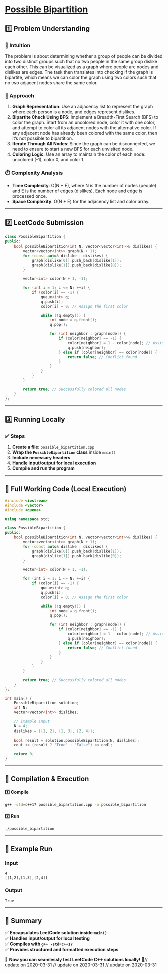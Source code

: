 # **[Possible Bipartition](https://leetcode.com/problems/possible-bipartition/description/)**  

## **1️⃣ Problem Understanding**  
### **📌 Intuition**  
The problem is about determining whether a group of people can be divided into two distinct groups such that no two people in the same group dislike each other. This can be visualized as a graph where people are nodes and dislikes are edges. The task then translates into checking if the graph is bipartite, which means we can color the graph using two colors such that no two adjacent nodes share the same color.

### **🚀 Approach**  
1. **Graph Representation**: Use an adjacency list to represent the graph where each person is a node, and edges represent dislikes.
2. **Bipartite Check Using BFS**: Implement a Breadth-First Search (BFS) to color the graph. Start from an uncolored node, color it with one color, and attempt to color all its adjacent nodes with the alternative color. If any adjacent node has already been colored with the same color, then it’s not possible to bipartition.
3. **Iterate Through All Nodes**: Since the graph can be disconnected, we need to ensure to start a new BFS for each unvisited node.
4. **Coloring Logic**: Use an array to maintain the color of each node: uncolored (-1), color 0, and color 1.

### **⏱️ Complexity Analysis**  
- **Time Complexity**: O(N + E), where N is the number of nodes (people) and E is the number of edges (dislikes). Each node and edge is processed once.
- **Space Complexity**: O(N + E) for the adjacency list and color array.

---  

## **2️⃣ LeetCode Submission**  
```cpp
class PossibleBipartition {
public:
    bool possibleBipartition(int N, vector<vector<int>>& dislikes) {
        vector<vector<int>> graph(N + 1);
        for (const auto& dislike : dislikes) {
            graph[dislike[0]].push_back(dislike[1]);
            graph[dislike[1]].push_back(dislike[0]);
        }

        vector<int> color(N + 1, -1);

        for (int i = 1; i <= N; ++i) {
            if (color[i] == -1) {
                queue<int> q;
                q.push(i);
                color[i] = 0; // Assign the first color

                while (!q.empty()) {
                    int node = q.front();
                    q.pop();

                    for (int neighbor : graph[node]) {
                        if (color[neighbor] == -1) {
                            color[neighbor] = 1 - color[node]; // Assign alternate color
                            q.push(neighbor);
                        } else if (color[neighbor] == color[node]) {
                            return false; // Conflict found
                        }
                    }
                }
            }
        }

        return true; // Successfully colored all nodes
    }
};
```  

---  

## **3️⃣ Running Locally**  
### **✅ Steps**  
1. **Create a file**: `possible_bipartition.cpp`  
2. **Wrap the `PossibleBipartition` class** inside `main()`  
3. **Include necessary headers**  
4. **Handle input/output for local execution**  
5. **Compile and run the program**  

---  

## **📝 Full Working Code (Local Execution)**  
```cpp
#include <iostream>
#include <vector>
#include <queue>

using namespace std;

class PossibleBipartition {
public:
    bool possibleBipartition(int N, vector<vector<int>>& dislikes) {
        vector<vector<int>> graph(N + 1);
        for (const auto& dislike : dislikes) {
            graph[dislike[0]].push_back(dislike[1]);
            graph[dislike[1]].push_back(dislike[0]);
        }

        vector<int> color(N + 1, -1);

        for (int i = 1; i <= N; ++i) {
            if (color[i] == -1) {
                queue<int> q;
                q.push(i);
                color[i] = 0; // Assign the first color

                while (!q.empty()) {
                    int node = q.front();
                    q.pop();

                    for (int neighbor : graph[node]) {
                        if (color[neighbor] == -1) {
                            color[neighbor] = 1 - color[node]; // Assign alternate color
                            q.push(neighbor);
                        } else if (color[neighbor] == color[node]) {
                            return false; // Conflict found
                        }
                    }
                }
            }
        }

        return true; // Successfully colored all nodes
    }
};

int main() {
    PossibleBipartition solution;
    int N;
    vector<vector<int>> dislikes;

    // Example input
    N = 4;
    dislikes = {{1, 2}, {1, 3}, {2, 4}};
    
    bool result = solution.possibleBipartition(N, dislikes);
    cout << (result ? "True" : "False") << endl;

    return 0;
}
```  

---  

## **🔧 Compilation & Execution**  
#### **1️⃣ Compile**  
```bash
g++ -std=c++17 possible_bipartition.cpp -o possible_bipartition
```  

#### **2️⃣ Run**  
```bash
./possible_bipartition
```  

---  

## **🎯 Example Run**  
### **Input**  
```
4
[[1,2],[1,3],[2,4]]
```  
### **Output**  
```
True
```  

---  

## **📌 Summary**  
✅ **Encapsulates LeetCode solution inside `main()`**  
✅ **Handles input/output for local testing**  
✅ **Compiles with `g++ -std=c++17`**  
✅ **Provides structured and formatted execution steps**  

🚀 **Now you can seamlessly test LeetCode C++ solutions locally!** 🚀// update on 2020-03-31
// update on 2020-03-31
// update on 2020-03-31
